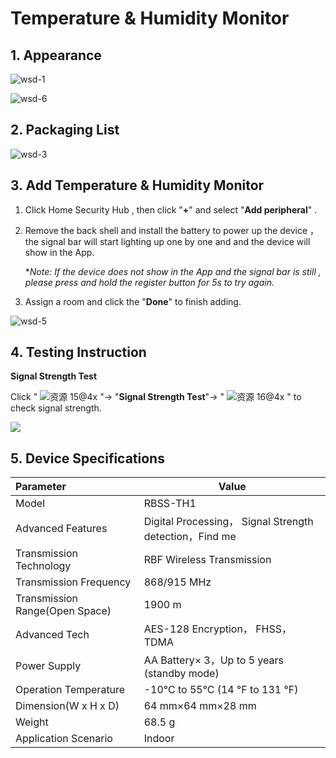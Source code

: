 # Temperature & Humidity Monitor

## 1. Appearance

![wsd-1](https://dusunprj.oss-us-west-1.aliyuncs.com/wsd-1.png)



![wsd-6](https://dusunprj.oss-us-west-1.aliyuncs.com/wsd-6.png)

## 2. Packaging List

![wsd-3](https://dusunprj.oss-us-west-1.aliyuncs.com/wsd-3.png)

## 3. Add Temperature & Humidity Monitor

1. Click Home Security Hub , then click "**+**"  and select "**Add peripheral**" .

2. Remove the back shell and install the battery to power up the device ，the signal bar will start lighting up one by one and and the device will show in the App.

   **Note: If the device does not show in the App and the signal bar is still ,  please press and hold the register button for 5s to try again.* 

3. Assign a room  and click the "**Done**" to finish adding.

![wsd-5](https://dusunprj.oss-us-west-1.aliyuncs.com/wsd-5.png)

## 4. Testing Instruction

**Signal Strength Test**

Click  " ![资源 15@4x](https://dusunprj.oss-us-west-1.aliyuncs.com/%E8%B5%84%E6%BA%90%2015@4x.png) "→ "**Signal Strength Test**"→  " ![资源 16@4x](https://dusunprj.oss-us-west-1.aliyuncs.com/%E8%B5%84%E6%BA%90%2016@4x.png) "  to check signal strength.

![](https://dusunprj.oss-us-west-1.aliyuncs.com/MC-3.png)

## 5. Device Specifications

| Parameter                      | Value                                                   |
| :----------------------------- | ------------------------------------------------------- |
| Model                          | RBSS-TH1                                                |
| Advanced Features              | Digital Processing， Signal Strength detection，Find me |
| Transmission Technology        | RBF Wireless Transmission                               |
| Transmission Frequency         | 868/915 MHz                                             |
| Transmission Range(Open Space) | 1900 m                                                  |
| Advanced Tech                  | AES-128 Encryption， FHSS，TDMA                         |
| Power Supply                   | AA Battery× 3，Up to 5 years (standby mode)             |
| Operation Temperature          | -10°C to 55°C (14 °F to 131 °F)                         |
| Dimension(W x H x D)           | 64 mm×64 mm×28 mm                                       |
| Weight                         | 68.5 g                                                  |
| Application Scenario           | Indoor                                                  |

